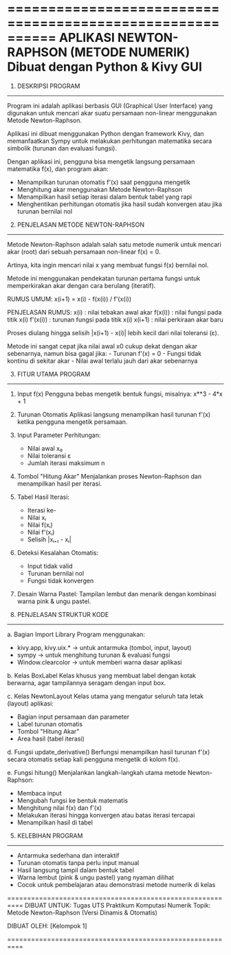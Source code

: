 ==========================================================
 APLIKASI NEWTON-RAPHSON (METODE NUMERIK)
 Dibuat dengan Python & Kivy GUI
==========================================================

1. DESKRIPSI PROGRAM
----------------------------------------------------------
Program ini adalah aplikasi berbasis GUI (Graphical User Interface) 
yang digunakan untuk mencari akar suatu persamaan non-linear 
menggunakan Metode Newton-Raphson.

Aplikasi ini dibuat menggunakan Python dengan framework Kivy, 
dan memanfaatkan Sympy untuk melakukan perhitungan matematika 
secara simbolik (turunan dan evaluasi fungsi).

Dengan aplikasi ini, pengguna bisa mengetik langsung persamaan 
matematika f(x), dan program akan:

- Menampilkan turunan otomatis f'(x) saat pengguna mengetik
- Menghitung akar menggunakan Metode Newton-Raphson
- Menampilkan hasil setiap iterasi dalam bentuk tabel yang rapi
- Menghentikan perhitungan otomatis jika hasil sudah konvergen 
  atau jika turunan bernilai nol


2. PENJELASAN METODE NEWTON-RAPHSON
----------------------------------------------------------
Metode Newton-Raphson adalah salah satu metode numerik untuk mencari 
akar (root) dari sebuah persamaan non-linear f(x) = 0.

Artinya, kita ingin mencari nilai x yang membuat fungsi f(x) bernilai nol.

Metode ini menggunakan pendekatan turunan pertama fungsi 
untuk memperkirakan akar dengan cara berulang (iteratif).

RUMUS UMUM:
    x(i+1) = x(i) - f(x(i)) / f'(x(i))

PENJELASAN RUMUS:
    x(i)     : nilai tebakan awal akar
    f(x(i))  : nilai fungsi pada titik x(i)
    f'(x(i)) : turunan fungsi pada titik x(i)
    x(i+1)   : nilai perkiraan akar baru

Proses diulang hingga selisih |x(i+1) - x(i)| lebih kecil dari 
nilai toleransi (ε).

Metode ini sangat cepat jika nilai awal x0 cukup dekat dengan 
akar sebenarnya, namun bisa gagal jika:
    - Turunan f'(x) = 0
    - Fungsi tidak kontinu di sekitar akar
    - Nilai awal terlalu jauh dari akar sebenarnya


3. FITUR UTAMA PROGRAM
----------------------------------------------------------
1. Input f(x)
   Pengguna bebas mengetik bentuk fungsi, misalnya:  x**3 - 4*x + 1

2. Turunan Otomatis
   Aplikasi langsung menampilkan hasil turunan f'(x) ketika pengguna 
   mengetik persamaan.

3. Input Parameter Perhitungan:
   - Nilai awal x₀
   - Nilai toleransi ε
   - Jumlah iterasi maksimum n

4. Tombol "Hitung Akar"
   Menjalankan proses Newton-Raphson dan menampilkan hasil per iterasi.

5. Tabel Hasil Iterasi:
   - Iterasi ke-
   - Nilai xᵢ
   - Nilai f(xᵢ)
   - Nilai f'(xᵢ)
   - Selisih |xᵢ₊₁ - xᵢ|

6. Deteksi Kesalahan Otomatis:
   - Input tidak valid
   - Turunan bernilai nol
   - Fungsi tidak konvergen

7. Desain Warna Pastel:
   Tampilan lembut dan menarik dengan kombinasi warna pink & ungu pastel.


4. PENJELASAN STRUKTUR KODE
----------------------------------------------------------
a. Bagian Import Library
   Program menggunakan:
   - kivy.app, kivy.uix.*    → untuk antarmuka (tombol, input, layout)
   - sympy                   → untuk menghitung turunan & evaluasi fungsi
   - Window.clearcolor       → untuk memberi warna dasar aplikasi

b. Kelas BoxLabel
   Kelas khusus yang membuat label dengan kotak berwarna,
   agar tampilannya seragam dengan input box.

c. Kelas NewtonLayout
   Kelas utama yang mengatur seluruh tata letak (layout) aplikasi:
   - Bagian input persamaan dan parameter
   - Label turunan otomatis
   - Tombol "Hitung Akar"
   - Area hasil (tabel iterasi)

d. Fungsi update_derivative()
   Berfungsi menampilkan hasil turunan f'(x) secara otomatis setiap 
   kali pengguna mengetik di kolom f(x).

e. Fungsi hitung()
   Menjalankan langkah-langkah utama metode Newton-Raphson:
   - Membaca input
   - Mengubah fungsi ke bentuk matematis
   - Menghitung nilai f(x) dan f'(x)
   - Melakukan iterasi hingga konvergen atau batas iterasi tercapai
   - Menampilkan hasil di tabel


5. KELEBIHAN PROGRAM
----------------------------------------------------------
- Antarmuka sederhana dan interaktif
- Turunan otomatis tanpa perlu input manual
- Hasil langsung tampil dalam bentuk tabel
- Warna lembut (pink & ungu pastel) yang nyaman dilihat
- Cocok untuk pembelajaran atau demonstrasi metode numerik di kelas


==========================================================
DIBUAT UNTUK: 
   Tugas UTS Praktikum Komputasi Numerik
   Topik: Metode Newton-Raphson (Versi Dinamis & Otomatis)

DIBUAT OLEH:
   [Kelompok 1]
   

==========================================================
